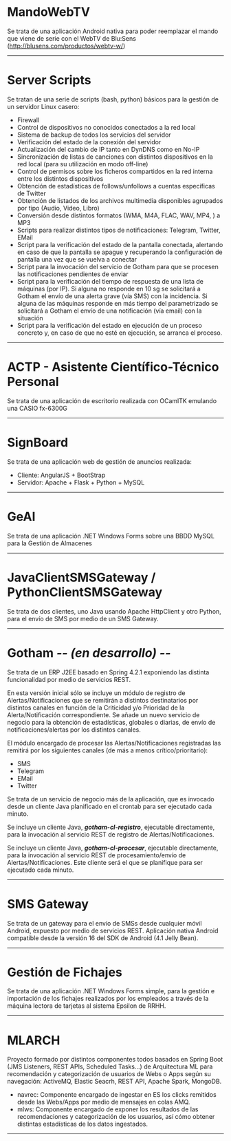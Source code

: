 MandoWebTV
=================

Se trata de una aplicación Android nativa para poder reemplazar el mando que viene de serie con el WebTV de Blu:Sens (http://blusens.com/productos/webtv-w/)
________________________



Server Scripts
=================

Se tratan de una serie de scripts (bash, python) básicos para la gestión de un servidor Linux casero:
  - Firewall
  - Control de dispositivos no conocidos conectados a la red local
  - Sistema de backup de todos los servicios del servidor 
  - Verificación del estado de la conexión del servidor
  - Actualización del cambio de IP tanto en DynDNS como en No-IP
  - Sincronización de listas de canciones con distintos dispositivos en la red local (para su utilización en modo off-line)
  - Control de permisos sobre los ficheros compartidos en la red interna entre los distintos dispositivos
  - Obtención de estadísticas de follows/unfollows a cuentas específicas de Twitter
  - Obtención de listados de los archivos multimedia disponibles agrupados por tipo (Audio, Video, Libro)
  - Conversión desde distintos formatos (WMA, M4A, FLAC, WAV, MP4, ) a MP3
  - Scripts para realizar distintos tipos de notificaciones: Telegram, Twitter, EMail
  - Script para la verificación del estado de la pantalla conectada, alertando en caso de que la pantalla se apague y recuperando la configuración de pantalla una vez que se vuelva a conectar
  - Script para la invocación del servicio de Gotham para que se procesen las notificaciones pendientes de enviar
  - Script para la verificación del tiempo de respuesta de una lista de máquinas (por IP). Si alguna no responde en 10 sg se solicitará a Gotham el envío de una alerta grave (vía SMS) con la incidencia. Si alguna de las máquinas responde en más tiempo del parametrizado se solicitará a Gotham el envío de una notificación (vía email) con la situación
  - Script para la verificación del estado en ejecución de un proceso concreto y, en caso de que no esté en ejecución, se arranca el proceso.

________________________



ACTP - Asistente Científico-Técnico Personal
=================

Se trata de una aplicación de escritorio realizada con OCamlTK emulando una CASIO fx-6300G

____________________________________________



SignBoard
=================

Se trata de una aplicación web de gestión de anuncios realizada:
  - Cliente: AngularJS + BootStrap
  - Servidor: Apache + Flask + Python + MySQL

________________________



GeAl
=================

Se trata de una aplicación .NET Windows Forms sobre una BBDD MySQL para la Gestión de Almacenes

________________________



JavaClientSMSGateway / PythonClientSMSGateway
=================

Se trata de dos clientes, uno Java usando Apache HttpClient y otro Python, para el envío de SMS por medio de un SMS Gateway.

________________________


Gotham <B><I>-- (en desarrollo) --</I></B>
=================

Se trata de un ERP J2EE basado en Spring 4.2.1 exponiendo las distinta funcionalidad por medio de servicios REST.

En esta versión inicial sólo se incluye un módulo de registro de Alertas/Notificaciones que se remitirán a distintos destinatarios por distintos canales en función de la Criticidad y/o Prioridad de la Alerta/Notificación correspondiente.
Se añade un nuevo servicio de negocio para la obtención de estadísticas, globales o diarias, de envío de notificaciones/alertas por los distintos canales.

El módulo encargado de procesar las Alertas/Notificaciones registradas las remitirá por los siguientes canales (de más a menos crítico/prioritario):
  - SMS
  - Telegram
  - EMail
  - Twitter

Se trata de un servicio de negocio más de la aplicación, que es invocado desde un cliente Java planificado en el crontab para ser ejecutado cada minuto.


Se incluye un cliente Java, <I><B>gotham-cl-registro</B></I>, ejecutable directamente, para la invocación al servicio REST de registro de Alertas/Notificaciones.


Se incluye un cliente Java, <I><B>gotham-cl-procesar</B></I>, ejecutable directamente, para la invocación al servicio REST de procesamiento/envío de Alertas/Notificaciones. Este cliente será el que se planifique para ser ejecutado cada minuto.

________________________


SMS Gateway
=================

Se trata de un gateway para el envío de SMSs desde cualquier móvil Android, expuesto por medio de servicios REST. Aplicación nativa Android compatible desde la versión 16 del SDK de Android (4.1 Jelly Bean).

________________________


Gestión de Fichajes
=================

Se trata de una aplicación .NET Windows Forms simple, para la gestión e importación de los fichajes realizados por los empleados a través de la máquina lectora de tarjetas al sistema Epsilon de RRHH.

________________________


MLARCH
=================

Proyecto formado por distintos componentes todos basados en Spring Boot (JMS Listeners, REST APIs, Scheduled Tasks...) de Arquitectura ML para recomendación y categorización de usuarios de Webs o Apps según su navegación: ActiveMQ, Elastic Seacrh, REST API, Apache Spark, MongoDB.

* navrec: Componente encargado de ingestar en ES los clicks remitidos desde las Webs/Apps por medio de mensajes en colas AMQ.
* mlws: Componente encargado de exponer los resultados de las recomendaciones y categorización de los usuarios, así cómo obtener distintas estadísticas de los datos ingestados.

________________________


